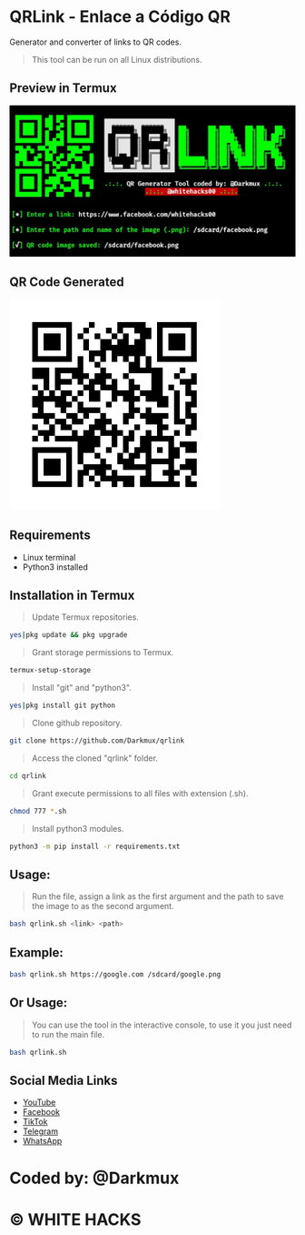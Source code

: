 # QRLink - Enlace a Código QR
Generator and converter of links to QR codes.
> This tool can be run on all Linux distributions.
## Preview in Termux
![QRLink](https://github.com/Darkmux/qrlink/blob/main/images/QRLink.jpg)
## QR Code Generated
![QRFacebook](https://github.com/Darkmux/qrlink/blob/main/images/facebook.png)
## Requirements
* Linux terminal
* Python3 installed
## Installation in Termux
> Update Termux repositories.
```bash
yes|pkg update && pkg upgrade
```
> Grant storage permissions to Termux.
```bash
termux-setup-storage
```
> Install "git" and "python3".
```bash
yes|pkg install git python
```
> Clone github repository.
```bash
git clone https://github.com/Darkmux/qrlink
```
> Access the cloned "qrlink" folder.
```bash
cd qrlink
```
> Grant execute permissions to all files with extension (.sh).
```bash
chmod 777 *.sh
```
> Install python3 modules.
```bash
python3 -m pip install -r requirements.txt
```
## Usage:
> Run the file, assign a link as the first argument and the path to save the image to as the second argument.
```bash
bash qrlink.sh <link> <path>
```
## Example:
```bash
bash qrlink.sh https://google.com /sdcard/google.png
```
## Or Usage:
> You can use the tool in the interactive console, to use it you just need to run the main file.
```bash
bash qrlink.sh
```
## Social Media Links
* [YouTube](https://youtube.com/channel/UCfMjNcFvJae_9g7wQI2W7EA)
* [Facebook](https://www.facebook.com/whitehacks00 "WHITE HACKS")
* [TikTok](https://tiktok.com/@whitehacks00 "WHITE HACKS")
* [Telegram](https://t.me/whitehacks00 "WHITE HACKS")
* [WhatsApp](https://wa.me/+593981480757 "Darkmux")
# Coded by: @Darkmux
# © WHITE HACKS
